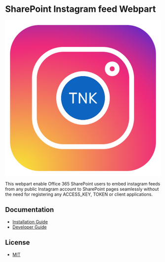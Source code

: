 # SharePoint Instagram feed Webpart

![Logo](documentation/assets/tnk-sp-ig-feed.png "Logo")

This webpart enable Office 365 SharePoint users to embed instagram feeds from any public Instagram account to SharePoint pages seamlessly without the need for registering any ACCESS_KEY, TOKEN or client applications.

## Documentation

- [Installation Guide](documentation/installation-guide.md "Installation Guide")
- [Developer Guide](documentation/developer-guide.md "Developer Guide")

## License

- [MIT](LICENSE)

